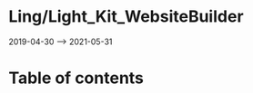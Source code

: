 Ling/Light_Kit_WebsiteBuilder
================
2019-04-30 --> 2021-05-31




Table of contents
===========





